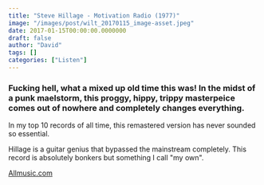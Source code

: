 ```yaml
---
title: "Steve Hillage - Motivation Radio (1977)"
image: "/images/post/wilt_20170115_image-asset.jpeg"
date: 2017-01-15T00:00:00.0000000
draft: false
author: "David"
tags: []
categories: ["Listen"]
---
```

### Fucking hell, what a mixed up old time this was! In the midst of a punk maelstorm, this proggy, hippy, trippy masterpeice comes out of nowhere and completely changes everything.

 In my top 10 records of all time, this remastered version has never sounded so essential.

 Hillage is a guitar genius that bypassed the mainstream completely. This record is absolutely bonkers but something I call "my own".

 [Allmusic.com](http://www.allmusic.com/album/motivation-radio-mw0000198967)